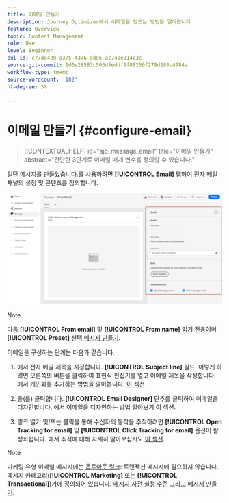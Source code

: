 ```yaml
---
title: 이메일 만들기
description: Journey Optimizer에서 이메일을 만드는 방법을 알아봅니다
feature: Overview
topic: Content Management
role: User
level: Beginner
exl-id: c77dc420-a375-4376-ad86-ac740e214c3c
source-git-commit: 1d0e28583c500d5eddf9f88250f279d188c4784a
workflow-type: tm+mt
source-wordcount: '182'
ht-degree: 3%

---
```


# 이메일 만들기 {#configure-email}

>[!CONTEXTUALHELP]
>id="ajo_message_email"
>title="이메일 만들기"
>abstract="간단한 3단계로 이메일 매개 변수를 정의할 수 있습니다."

일단 [메시지를 만들었습니다.](get-started-content.md)를 사용하려면 **[!UICONTROL Email]** 탭하여 전자 메일 채널의 설정 및 콘텐츠를 정의합니다.

![](assets/emails-configuration.png)

>[!NOTE]
>
>다음 **[!UICONTROL From email]** 및 **[!UICONTROL From name]** 읽기 전용이며 **[!UICONTROL Preset]** 선택 [메시지 만들기](get-started-content.md).

이메일을 구성하는 단계는 다음과 같습니다.

1. 에서 전자 메일 제목을 지정합니다. **[!UICONTROL Subject line]** 필드. 이렇게 하려면 오른쪽의 버튼을 클릭하여 표현식 편집기를 열고 이메일 제목을 작성합니다. 에서 개인화를 추가하는 방법을 알아봅니다. [이 섹션](../personalization/personalize.md)

1. 을(를) 클릭합니다. **[!UICONTROL Email Designer]** 단추를 클릭하여 이메일을 디자인합니다. 에서 이메일을 디자인하는 방법 알아보기 [이 섹션](../design/design-emails.md).

1. 링크 열기 및/또는 클릭을 통해 수신자의 동작을 추적하려면 **[!UICONTROL Open Tracking for email]** 및 **[!UICONTROL Click Tracking for email]** 옵션이 활성화됩니다. 에서 추적에 대해 자세히 알아보십시오 [이 섹션](../design/message-tracking.md).

>[!NOTE]
>
>마케팅 유형 이메일 메시지에는 [옵트아웃 링크](consent.md#opt-out-management): 트랜잭션 메시지에 필요하지 않습니다. 메시지 카테고리(**[!UICONTROL Marketing]** 또는 **[!UICONTROL Transactional]**)가에 정의되어 있습니다. [메시지 사전 설정 수준](../configuration/message-presets.md#email-type) 그리고 [메시지 만들기](get-started-content.md#create-new-message).
